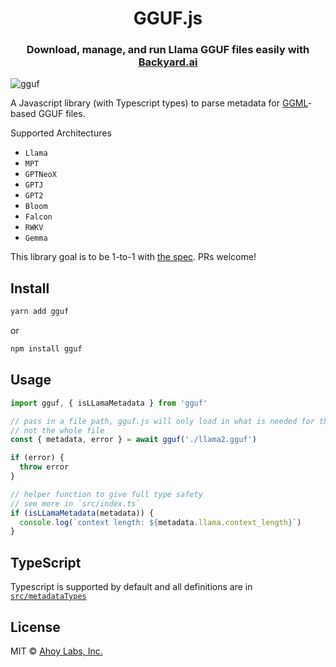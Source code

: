 <h1 align="center">GGUF.js</h1>

<h3 align="center">Download, manage, and run Llama GGUF files easily with <a href="https://backyard.ai">Backyard.ai</a></h3>

![gguf](https://github.com/Oblomov/clinfo/assets/6139501/748f2773-1b4f-4d55-9353-6fb68b7bf603)

A Javascript library (with Typescript types) to parse metadata for [GGML](https://github.com/ggerganov/ggml)-based GGUF files.

Supported Architectures

- `Llama`
- `MPT`
- `GPTNeoX`
- `GPTJ`
- `GPT2`
- `Bloom`
- `Falcon`
- `RWKV`
- `Gemma`

This library goal is to be 1-to-1 with [the spec](https://github.com/philpax/ggml/blob/gguf-spec/docs/gguf.md). PRs welcome!

## Install

```sh
yarn add gguf
```

or

```sh
npm install gguf
```

## Usage

```ts
import gguf, { isLLamaMetadata } from 'gguf'

// pass in a file path, gguf.js will only load in what is needed for the metadata
// not the whole file
const { metadata, error } = await gguf('./llama2.gguf')

if (error) {
  throw error
}

// helper function to give full type safety
// see more in `src/index.ts`
if (isLLamaMetadata(metadata)) {
  console.log(`context length: ${metadata.llama.context_length}`)
}
```

## TypeScript

Typescript is supported by default and all definitions are in [`src/metadataTypes`](https://github.com/ahoylabs/gguf.js/blob/main/src/metadataTypes.ts)

## License

MIT © [Ahoy Labs, Inc.](https://backyard.ai)
